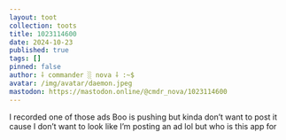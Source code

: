```yaml
---
layout: toot
collection: toots
title: 1023114600
date: 2024-10-23
published: true
tags: []
pinned: false
author: ⸸ commander ░ nova ⸸ :~$
avatar: /img/avatar/daemon.jpeg
mastodon: https://mastodon.online/@cmdr_nova/1023114600
---
```


I recorded one of those ads Boo is pushing but kinda don’t want to post it cause I don’t want to look like I’m posting an ad lol but who is this app for
